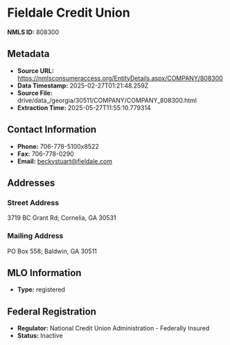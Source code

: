 # Fieldale Credit Union

**NMLS ID:** 808300

## Metadata
- **Source URL:** https://nmlsconsumeraccess.org/EntityDetails.aspx/COMPANY/808300
- **Data Timestamp:** 2025-02-27T01:21:48.259Z
- **Source File:** drive/data_/georgia/30511/COMPANY/COMPANY_808300.html
- **Extraction Time:** 2025-05-27T11:55:10.779314

## Contact Information
- **Phone:** 706-778-5100x8522
- **Fax:** 706-778-0290
- **Email:** beckystuart@fieldale.com

## Addresses
### Street Address
3719 BC Grant Rd; Cornelia, GA 30531

### Mailing Address
PO Box 558; Baldwin, GA 30511

## MLO Information
- **Type:** registered

## Federal Registration
- **Regulator:** National Credit Union Administration - Federally Insured
- **Status:** Inactive
